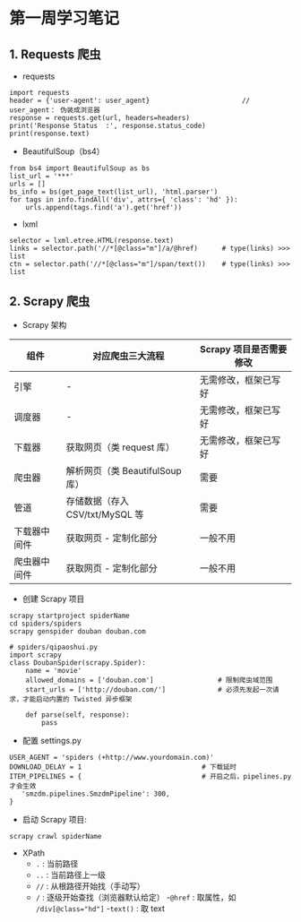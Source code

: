 # 第一周学习笔记

## 1. Requests 爬虫

- requests

```
import requests
header = {'user-agent': user_agent}                       // user_agent： 伪装成浏览器
response = requests.get(url, headers=headers)
print('Response Status  :', response.status_code)
print(response.text)
```

- BeautifulSoup（bs4）

```
from bs4 import BeautifulSoup as bs
list_url = '***'
urls = []
bs_info = bs(get_page_text(list_url), 'html.parser')
for tags in info.findAll('div', attrs={ 'class': 'hd' }):
    urls.append(tags.find('a').get('href'))
```

- lxml

```
selector = lxml.etree.HTML(response.text)
links = selector.path('//*[@class="m"]/a/@href)      # type(links) >>> list
ctn = selector.path('//*[@class="m"]/span/text())    # type(links) >>> list
```

## 2. Scrapy 爬虫

- Scrapy 架构

| 组件 | 对应爬虫三大流程 | Scrapy 项目是否需要修改 |
| - | - | - |
| 引擎 |-| 无需修改，框架已写好 |
| 调度器 |-| 无需修改，框架已写好 |
| 下载器 | 获取网页（类 request 库）| 无需修改，框架已写好 |
| 爬虫器 | 解析网页（类 BeautifulSoup 库） | 需要 |
| 管道 | 存储数据（存入 CSV/txt/MySQL 等 | 需要 |
| 下载器中间件 | 获取网页 - 定制化部分 | 一般不用 |
| 爬虫器中间件 | 获取网页 - 定制化部分 | 一般不用 |

- 创建 Scrapy 项目

```
scrapy startproject spiderName
cd spiders/spiders
scrapy genspider douban douban.com
```

```
# spiders/qipaoshui.py
import scrapy
class DoubanSpider(scrapy.Spider):
    name = 'movie'
    allowed_domains = ['douban.com']                # 限制爬虫域范围
    start_urls = ['http://douban.com/']             # 必须先发起一次请求，才能启动内置的 Twisted 异步框架

    def parse(self, response):
        pass
```

- 配置 settings.py

```
USER_AGENT = 'spiders (+http://www.yourdomain.com)'  
DOWNLOAD_DELAY = 1                              # 下载延时
ITEM_PIPELINES = {                              # 开启之后，pipelines.py 才会生效
   'smzdm.pipelines.SmzdmPipeline': 300,
}
```

- 启动 Scrapy 项目:

```
scrapy crawl spiderName
```

- XPath
  - `.` : 当前路径
  - `..` : 当前路径上一级
  - `//` : 从根路径开始找（手动写）
  - `/` : 逐级开始查找（浏览器默认给定）
  -`@href` : 取属性，如 `/div[@class="hd"]`
  -`text()` : 取 text